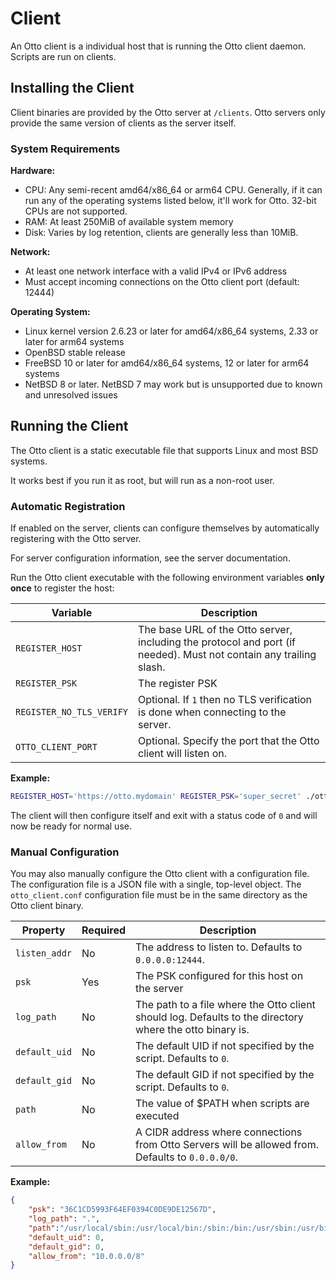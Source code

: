 # Client

An Otto client is a individual host that is running the Otto client daemon. Scripts are run on clients.

## Installing the Client

Client binaries are provided by the Otto server at `/clients`. Otto servers only provide the same version of clients as
the server itself.

### System Requirements

**Hardware:**
- CPU: Any semi-recent amd64/x86_64 or arm64 CPU. Generally, if it can run any of the operating systems listed below,
it'll work for Otto. 32-bit CPUs are not supported.
- RAM: At least 250MiB of available system memory
- Disk: Varies by log retention, clients are generally less than 10MiB.

**Network:**
- At least one network interface with a valid IPv4 or IPv6 address
- Must accept incoming connections on the Otto client port (default: 12444)

**Operating System:**
- Linux kernel version 2.6.23 or later for amd64/x86_64 systems, 2.33 or later for arm64 systems
- OpenBSD stable release
- FreeBSD 10 or later for amd64/x86_64 systems, 12 or later for arm64 systems
- NetBSD 8 or later. NetBSD 7 may work but is unsupported due to known and unresolved issues

## Running the Client

The Otto client is a static executable file that supports Linux and most BSD systems.

It works best if you run it as root, but will run as a non-root user.

### Automatic Registration

If enabled on the server, clients can configure themselves by automatically registering with the Otto server.

For server configuration information, see the server documentation.

Run the Otto client executable with the following environment variables **only once** to register the host:

|Variable|Description|
|-|-|
|`REGISTER_HOST`|The base URL of the Otto server, including the protocol and port (if needed). Must not contain any trailing slash.|
|`REGISTER_PSK`|The register PSK|
|`REGISTER_NO_TLS_VERIFY`|Optional. If `1` then no TLS verification is done when connecting to the server.|
|`OTTO_CLIENT_PORT`|Optional. Specify the port that the Otto client will listen on.|

**Example:**

```bash
REGISTER_HOST='https://otto.mydomain' REGISTER_PSK='super_secret' ./otto
```

The client will then configure itself and exit with a status code of `0` and will now be ready for normal use.

### Manual Configuration

You may also manually configure the Otto client with a configuration file. The configuration file is a JSON file with a
single, top-level object. The `otto_client.conf` configuration file must be in the same directory as the Otto client
binary.

|Property|Required|Description|
|-|-|-|
|`listen_addr`|No|The address to listen to. Defaults to `0.0.0.0:12444`.|
|`psk`|Yes|The PSK configured for this host on the server|
|`log_path`|No|The path to a file where the Otto client should log. Defaults to the directory where the otto binary is.|
|`default_uid`|No|The default UID if not specified by the script. Defaults to `0`.|
|`default_gid`|No|The default GID if not specified by the script. Defaults to `0`.|
|`path`|No|The value of $PATH when scripts are executed|
|`allow_from`|No|A CIDR address where connections from Otto Servers will be allowed from. Defaults to `0.0.0.0/0`.|

**Example:**

```json
{
    "psk": "36C1CD5993F64EF0394C0DE9DE12567D",
    "log_path": ".",
    "path":"/usr/local/sbin:/usr/local/bin:/sbin:/bin:/usr/sbin:/usr/bin:/root/bin",
    "default_uid": 0,
    "default_gid": 0,
    "allow_from": "10.0.0.0/8"
}
```
